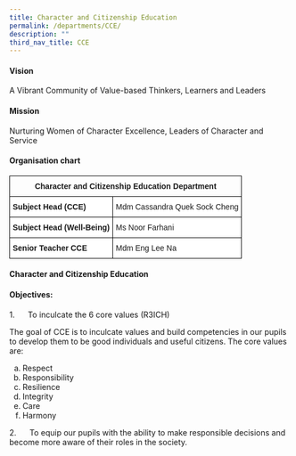 ```yaml
---
title: Character and Citizenship Education
permalink: /departments/CCE/
description: ""
third_nav_title: CCE
---
```

#### **Vision** 

A Vibrant Community of Value-based Thinkers, Learners and Leaders

#### **Mission**

Nurturing Women of Character Excellence, Leaders of Character and Service

#### **Organisation chart**

<style type="text/css">
.tg  {border-collapse:collapse;border-spacing:0;}
.tg td{border-color:black;border-style:solid;border-width:1px;font-family:Arial, sans-serif;font-size:14px;
  overflow:hidden;padding:10px 5px;word-break:normal;}
.tg th{border-color:black;border-style:solid;border-width:1px;font-family:Arial, sans-serif;font-size:14px;
  font-weight:normal;overflow:hidden;padding:10px 5px;word-break:normal;}
.tg .tg-amwm{font-weight:bold;text-align:center;vertical-align:top}
.tg .tg-dgl5{background-color:#FFF;font-weight:bold;text-align:left;vertical-align:top}
.tg .tg-ktyi{background-color:#FFF;text-align:left;vertical-align:top}
</style>
<table class="tg">
<thead>
  <tr>
    <th class="tg-amwm" colspan="2">Character and Citizenship Education Department</th>
  </tr>
</thead>
<tbody>
   <tr>
    <td class="tg-dgl5">Subject Head (CCE) </td>
    <td class="tg-ktyi">Mdm Cassandra Quek Sock Cheng</td>
  </tr>
  <tr>
    <td class="tg-dgl5">Subject Head (Well-Being) </td>
    <td class="tg-ktyi">Ms Noor Farhani</td>
  </tr>
  <tr>
    <td class="tg-dgl5">Senior Teacher CCE</td>
    <td class="tg-ktyi">Mdm Eng Lee Na</td>
  </tr>
</tbody>
</table>

#### **Character and Citizenship Education**


#### Objectives:

1.      To inculcate the 6 core values (R3ICH)

The goal of CCE is to inculcate values and build competencies in our pupils to develop them to be good individuals and useful citizens. The core values are:

<ol type="a">
	<li>Respect</li>
	<li>Responsibility</li>
	<li>Resilience</li>
	<li>Integrity</li>
	<li>Care</li>
	<li>Harmony</li>
	</ol>

2.      To equip our pupils with the ability to make responsible decisions and become more aware of their roles in the society.